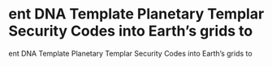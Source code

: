 # ent DNA Template Planetary Templar Security Codes into Earth’s grids to

ent DNA Template Planetary Templar Security Codes into Earth’s grids to